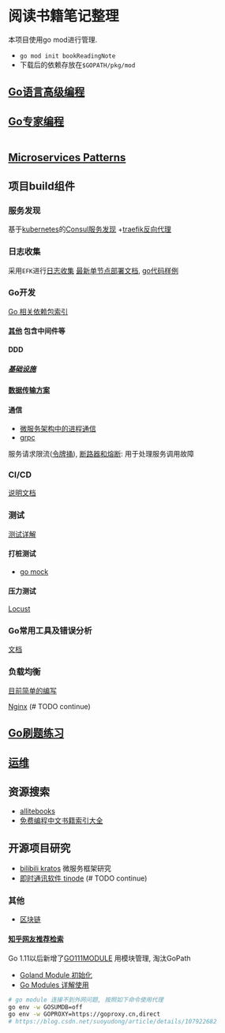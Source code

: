 # 阅读书籍笔记整理

本项目使用go mod进行管理.
- `go mod init bookReadingNote`
- 下载后的依赖存放在`$GOPATH/pkg/mod`

## [Go语言高级编程](aAdvanceGoProgram/README.md)
## [Go专家编程](aGoExpertProgramming/README.md)

~~~ ## [Distributed Computing with Go](distributionComputingWithGo/README.md) (# TODO continue)
~~~

## [Microservices Patterns](aMicroservicesPatterns/README.md)


## 项目build组件

### 服务发现
基于[kubernetes](Kubernetes/README.md)的[Consul服务发现](aMicroservicesPatterns/doc/chapter3/Service-discovery.md)
+[traefik反向代理](Kubernetes/kubernetes-plugin/ingress/README.md#Traefik介绍)


### 日志收集
采用`EFK`进行[日志收集](doc/log/README.md)
[最新单节点部署文档](doc/log/efk/README.md), [go代码样例](infra/log/elastic/elastic_test.go) 

### Go开发
[Go 相关依赖包索引](https://godoc.org/)

#### [其他](doc/other.md) 包含中间件等

#### DDD
##### [基础设施](infra/README.md)

#### [数据传输方案](project/dataTransmission/README.md)

#### 通信
- [微服务架构中的进程通信](aMicroservicesPatterns/doc/chapter3/README.md)
- [grpc](aMicroservicesPatterns/code/chapter3/grpcExample/README.md)

服务请求限流([令牌捅](aAdvanceGoProgram/chapter5/tokenLimit/tokenBase.go)), [断路器和熔断](project/CircuitAndHystrix/README.md): 用于处理服务调用故障

### CI/CD
[说明文档](project/ci/README.md)

### 测试
[测试详解](aGoExpertProgramming/chapter7/README.md)

#### 打桩测试
- [go mock](project/mock/README.md)

#### 压力测试
[Locust](https://locust.io/)

### Go常用工具及错误分析
[文档](doc/goError/README.md)

### 负载均衡
[目前简单的编写](aAdvanceGoProgram/chapter6/README.md#负载均衡)

[Nginx](doc/DevOps/Nginx/README.md) (# TODO continue)


## [Go刷题练习](practice/README.md)

## [运维](doc/DevOps/README.md)

## 资源搜索
- [allitebooks](http://www.allitebooks.org/)
- [免费编程中文书籍索引大全](https://github.com/justjavac/free-programming-books-zh_CN)

## 开源项目研究
- [bilibili kratos](https://github.com/shanwenhao1/kratosLearn) 微服务框架研究
- [即时通讯软件 tinode](https://github.com/tinode/chat) (# TODO continue)

### 其他
- [区块链](blockChain/README.md)

#### [知乎网友推荐检索](https://zhuanlan.zhihu.com/p/23857699)

Go 1.11以后新增了[GO111MODULE](https://learnku.com/go/t/39086) 用模块管理, 淘汰GoPath
- [Goland Module 初始化](https://www.cnblogs.com/bbllw/p/12377155.html)
- [Go Modules 详解使用](https://learnku.com/articles/27401)
```bash
# go module 连接不到外网问题, 按照如下命令使用代理
go env -w GOSUMDB=off
go env -w GOPROXY=https://goproxy.cn,direct
# https://blog.csdn.net/suoyudong/article/details/107922682
```